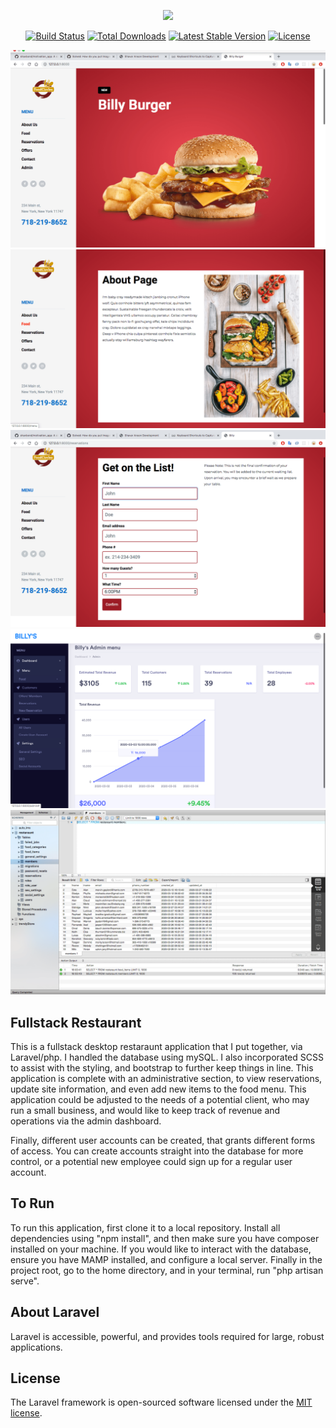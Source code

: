 <p align="center"><img src="https://res.cloudinary.com/dtfbvvkyp/image/upload/v1566331377/laravel-logolockup-cmyk-red.svg" width="400"></p>

<p align="center">
<a href="https://travis-ci.org/laravel/framework"><img src="https://travis-ci.org/laravel/framework.svg" alt="Build Status"></a>
<a href="https://packagist.org/packages/laravel/framework"><img src="https://poser.pugx.org/laravel/framework/d/total.svg" alt="Total Downloads"></a>
<a href="https://packagist.org/packages/laravel/framework"><img src="https://poser.pugx.org/laravel/framework/v/stable.svg" alt="Latest Stable Version"></a>
<a href="https://packagist.org/packages/laravel/framework"><img src="https://poser.pugx.org/laravel/framework/license.svg" alt="License"></a>
</p>

![](images/billy-home-min.png)
![](images/billy-about-min.png)
![](images/billy-rewards-min.png)
![](images/billy-admin-min.png)
![](images/billy-database-min.png)


## Fullstack Restaurant

This is a fullstack desktop restaraunt application that I put together, via Laravel/php. I handled the database using mySQL. I also incorporated SCSS to assist with the styling, and bootstrap to further keep things in line. This application is complete with an administrative section, to view reservations, update site information, and even add new items to the food menu. This application could be adjusted to the needs of a potential client, who may run a small business, and would like to keep track of revenue and operations via the admin dashboard. 

Finally, different user accounts can be created, that grants different forms of access. You can create accounts straight into the database for more control, or a potential new employee could sign up for a regular user account.

## To Run

To run this application, first clone it to a local repository. Install all dependencies using "npm install",
and then make sure you have composer installed on your machine. If you would like to interact with the database, 
ensure you have MAMP installed, and configure a local server. Finally in the project root, go to the home directory,
and in your terminal, run "php artisan serve".

## About Laravel


Laravel is accessible, powerful, and provides tools required for large, robust applications.


## License

The Laravel framework is open-sourced software licensed under the [MIT license](https://opensource.org/licenses/MIT).
